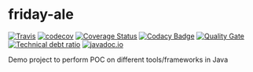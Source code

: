# friday-ale

[![Travis](https://img.shields.io/travis/sankhaonline/friday-ale.svg?style=plastic)](https://travis-ci.org/sankhaonline/friday-ale)
[![codecov](https://codecov.io/gh/sankhaonline/friday-ale/branch/master/graph/badge.svg)](https://codecov.io/gh/sankhaonline/friday-ale)
[![Coverage Status](https://coveralls.io/repos/github/sankhaonline/friday-ale/badge.svg)](https://coveralls.io/github/sankhaonline/friday-ale)
[![Codacy Badge](https://api.codacy.com/project/badge/Grade/aee0da9ba4e941e8b17307795a56e0e3)](https://www.codacy.com/app/sankhaonline/friday-ale?utm_source=github.com&amp;utm_medium=referral&amp;utm_content=sankhaonline/friday-ale&amp;utm_campaign=Badge_Grade)
[![Quality Gate](https://sonarcloud.io/api/badges/gate?key=io.sankha:friday-ale)](https://sonarcloud.io/dashboard?id=io.sankha%3Afriday-ale)
[![Technical debt ratio](https://sonarcloud.io/api/badges/gate?key=io.sankha:friday-ale&metric=sqale_debt_ratio)](https://sonarcloud.io/dashboard?id=io.sankha%3Afriday-ale)
[![javadoc.io](https://img.shields.io/badge/javadoc-Unknown-brightgreen.svg)](http://www.javadoc.io/doc/io.sankha/friday-ale)





Demo project to perform POC on different tools/frameworks in Java

